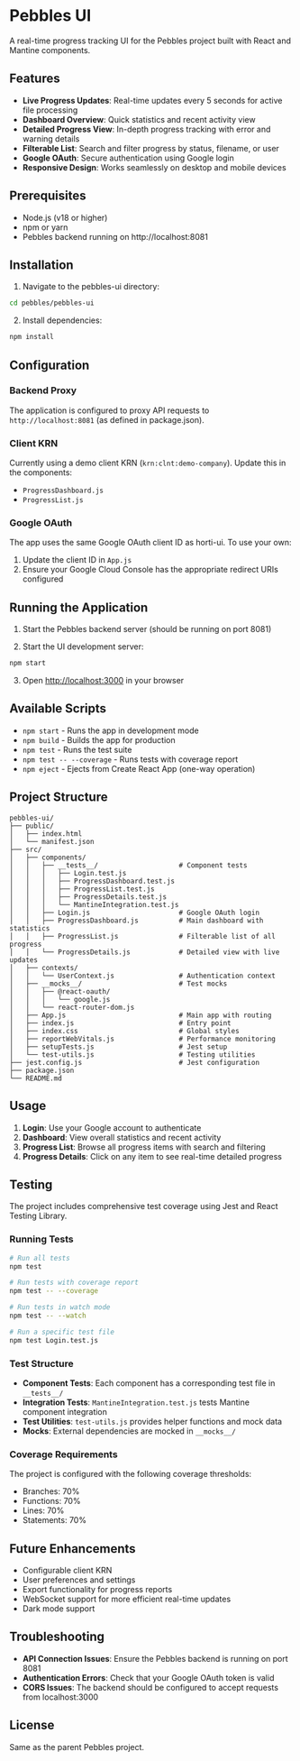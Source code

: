 # Pebbles UI

A real-time progress tracking UI for the Pebbles project built with React and Mantine components.

## Features

- **Live Progress Updates**: Real-time updates every 5 seconds for active file processing
- **Dashboard Overview**: Quick statistics and recent activity view
- **Detailed Progress View**: In-depth progress tracking with error and warning details
- **Filterable List**: Search and filter progress by status, filename, or user
- **Google OAuth**: Secure authentication using Google login
- **Responsive Design**: Works seamlessly on desktop and mobile devices

## Prerequisites

- Node.js (v18 or higher)
- npm or yarn
- Pebbles backend running on http://localhost:8081

## Installation

1. Navigate to the pebbles-ui directory:
```bash
cd pebbles/pebbles-ui
```

2. Install dependencies:
```bash
npm install
```

## Configuration

### Backend Proxy
The application is configured to proxy API requests to `http://localhost:8081` (as defined in package.json).

### Client KRN
Currently using a demo client KRN (`krn:clnt:demo-company`). Update this in the components:
- `ProgressDashboard.js`
- `ProgressList.js`

### Google OAuth
The app uses the same Google OAuth client ID as horti-ui. To use your own:
1. Update the client ID in `App.js`
2. Ensure your Google Cloud Console has the appropriate redirect URIs configured

## Running the Application

1. Start the Pebbles backend server (should be running on port 8081)

2. Start the UI development server:
```bash
npm start
```

3. Open [http://localhost:3000](http://localhost:3000) in your browser

## Available Scripts

- `npm start` - Runs the app in development mode
- `npm build` - Builds the app for production
- `npm test` - Runs the test suite
- `npm test -- --coverage` - Runs tests with coverage report
- `npm eject` - Ejects from Create React App (one-way operation)

## Project Structure

```
pebbles-ui/
├── public/
│   ├── index.html
│   └── manifest.json
├── src/
│   ├── components/
│   │   ├── __tests__/                    # Component tests
│   │   │   ├── Login.test.js
│   │   │   ├── ProgressDashboard.test.js
│   │   │   ├── ProgressList.test.js
│   │   │   ├── ProgressDetails.test.js
│   │   │   └── MantineIntegration.test.js
│   │   ├── Login.js                      # Google OAuth login
│   │   ├── ProgressDashboard.js          # Main dashboard with statistics
│   │   ├── ProgressList.js               # Filterable list of all progress
│   │   └── ProgressDetails.js            # Detailed view with live updates
│   ├── contexts/
│   │   └── UserContext.js                # Authentication context
│   ├── __mocks__/                        # Test mocks
│   │   ├── @react-oauth/
│   │   │   └── google.js
│   │   └── react-router-dom.js
│   ├── App.js                            # Main app with routing
│   ├── index.js                          # Entry point
│   ├── index.css                         # Global styles
│   ├── reportWebVitals.js                # Performance monitoring
│   ├── setupTests.js                     # Jest setup
│   └── test-utils.js                     # Testing utilities
├── jest.config.js                        # Jest configuration
├── package.json
└── README.md
```

## Usage

1. **Login**: Use your Google account to authenticate
2. **Dashboard**: View overall statistics and recent activity
3. **Progress List**: Browse all progress items with search and filtering
4. **Progress Details**: Click on any item to see real-time detailed progress

## Testing

The project includes comprehensive test coverage using Jest and React Testing Library.

### Running Tests

```bash
# Run all tests
npm test

# Run tests with coverage report
npm test -- --coverage

# Run tests in watch mode
npm test -- --watch

# Run a specific test file
npm test Login.test.js
```

### Test Structure

- **Component Tests**: Each component has a corresponding test file in `__tests__/`
- **Integration Tests**: `MantineIntegration.test.js` tests Mantine component integration
- **Test Utilities**: `test-utils.js` provides helper functions and mock data
- **Mocks**: External dependencies are mocked in `__mocks__/`

### Coverage Requirements

The project is configured with the following coverage thresholds:
- Branches: 70%
- Functions: 70%
- Lines: 70%
- Statements: 70%

## Future Enhancements

- Configurable client KRN
- User preferences and settings
- Export functionality for progress reports
- WebSocket support for more efficient real-time updates
- Dark mode support

## Troubleshooting

- **API Connection Issues**: Ensure the Pebbles backend is running on port 8081
- **Authentication Errors**: Check that your Google OAuth token is valid
- **CORS Issues**: The backend should be configured to accept requests from localhost:3000

## License

Same as the parent Pebbles project. 